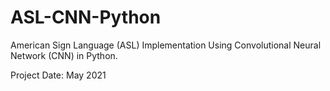 # ASL-CNN-Python

American Sign Language (ASL) Implementation Using Convolutional Neural Network (CNN) in Python.

Project Date: May 2021
